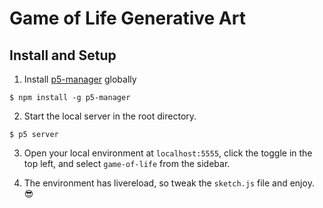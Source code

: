 # Game of Life Generative Art
 
## Install and Setup
1. Install [p5-manager](https://github.com/chiunhau/p5-manager) globally

```
$ npm install -g p5-manager
```

2. Start the local server in the root directory.

```
$ p5 server
```

3. Open your local environment at `localhost:5555`, click the toggle in the top left, and select `game-of-life` from the sidebar.

4. The environment has livereload, so tweak the `sketch.js` file and enjoy. 😎
